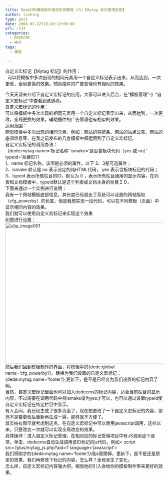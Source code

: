 ```yaml
---
title: DedeCMS模板制作使用实例教程（六）【Mytag 标记使用实例】
author: lsvking
type: post
date: 2008-03-22T19:20:13+00:00
url: /134
categories:
  - DEDECMS
  - 技术
tags:
  - 模版

---
```

自定义宏标记【Mytag 标记】的作用：   
&#160; 可以将模板中多次出现的相同元素用一个自定义标记表示出来，从而达到，一次更改，全局更换的效果。辅助插件的广告管理也有相似的效果。

今天天涯来介绍下自定义宏标记的应用，大家可以进入后台，在&#8220;模板管理&#8221;-》&#8220;自定义宏标记&#8221;中查看到该选项。   
自定义宏标记的作用：   
可以将模板中多次出现的相同元素用一个自定义标记表示出来，从而达到，一次更改，全局更换的效果。辅助插件的广告管理也有相似的效果。   
适用范围：   
网页模板中多次出现的相同元素，例如：网站的导航条、网站的站点公告、网站的底部信息等，在我之前发布的几套模板中都运用到了自定义宏标记。   
自定义宏标记的调用办法：   
&#160; {dede:mytag name=&#8217;标记名称&#8217; ismake=&#8217;是否含板块代码（yes 或 no）&#8217; typeid=&#8217;栏目ID&#8217;/}   
1、name 标记名称，该项是必须的属性，以下 2、3是可选属性；   
2、ismake 默认是 no 表示设定的纯HTML代码， yes 表示含板块标记的代码；   
3、typeid 表示所属栏目的ID，默认为 0 ，表示所有栏目通用的显示内容，在列表和文档模板中，typeid默认是这个列表或文档本身的栏目ＩＤ。   
下面来通过一个实例进行说明：   
我有一个网站模板底部信息，其长度已经超出了系统可以设置的网站版权（cfg_powerby）的长度，但是我想实现一段代码，可以在不同模板（页面）中显示相同内容的效果。   
我们就可以使用自定义宏标记来实现这个效果   
如图进行设置：   
[<img style="border-right: 0px; border-top: 0px; border-left: 0px; border-bottom: 0px" height="450" alt="clip_image001" src="http://lsvking.longshe.net/wp-content/uploads/2008/03/windowslivewriterdedecmsmytag-10f34clip-image001-thumb.gif" width="599" border="0" />][1]   
然后我们回到模板制作的界面，将模板中的{dede:global name=&#8217;cfg_powerby&#8217;/}，替换为我们设置的自定义宏标记：   
{dede:mytag name=&#8217;footer&#8217;/},更新下，是不是已经变为我们设置的标记内容了啊。   
当然，自定义宏标记里面也可以加入dedecms的标记内容，适合当前栏目的显示内容，不过需要在调用代码中将ismake设为yes才可以，也可以通过设置typeid使自定义宏标记在特定栏目中显示。   
有人会问，我已经生成了很多页面了，现在想更改了一下自定义宏标记的内容，那岂不是要更改后重新再生成一遍，那样就不方便了。   
其实柏拉图早就考虑到这点，在自定义宏标记中可以使用javascript调用，这样以来，只要改变一次就可以实现全局改变的效果。   
具体操作：进入自定义标记管理，在相对应的标记管理项目中有JS调用这个选项，单击，dedecms自动生成调用该ID标记的js代码，例如< script src=&#8217;/plus/mytag_js.php?aid=1&#8242; language=&#8217;javascript&#8217;></script>   
我们将刚才的{dede:mytag name=&#8217;footer&#8217;/}用js替换掉，更新下，是不是还是原来的效果，我们再修改下标记的内容，怎么样？全局发生了变化。   
怎么样，自定义宏标记内容强大吧，相信他的引入会给你的模板制作带来更好的效果。

 [1]: http://lsvking.longshe.net/wp-content/uploads/2008/03/windowslivewriterdedecmsmytag-10f34clip-image001-2.gif